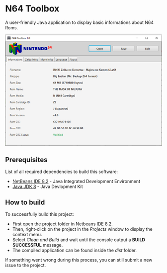 # N64 Toolbox
A user-friendly Java application to display basic informations about N64 Roms.

![N64 Toolbox App](assets/images/n64-toolbox-app.png)

## Prerequisites ##
List of all required dependencies to build this software:
* [NetBeans IDE 8.2](https://netbeans.org/downloads/8.2/) - Java Integrated Development Environment
* [Java JDK 8](https://www.oracle.com/technetwork/java/javase/downloads/jdk8-downloads-2133151.html) - Java Devlopment Kit

## How to build ##
To successfully build this project:
* First open the project folder in Netbeans IDE 8.2.
* Then, right-click on the project in the *Projects* window to display the context menu.
* Select *Clean and Build* and wait until the console output a **BUILD SUCCESSFUL** message.
* The compiled application can be found inside the *dist* folder.

If something went wrong during this process, you can still submit a new issue to the project.
